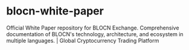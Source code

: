 # blocn-white-paper
Official White Paper repository for BLOCN Exchange. Comprehensive documentation of BLOCN's technology, architecture, and ecosystem in multiple languages. | Global Cryptocurrency Trading Platform
